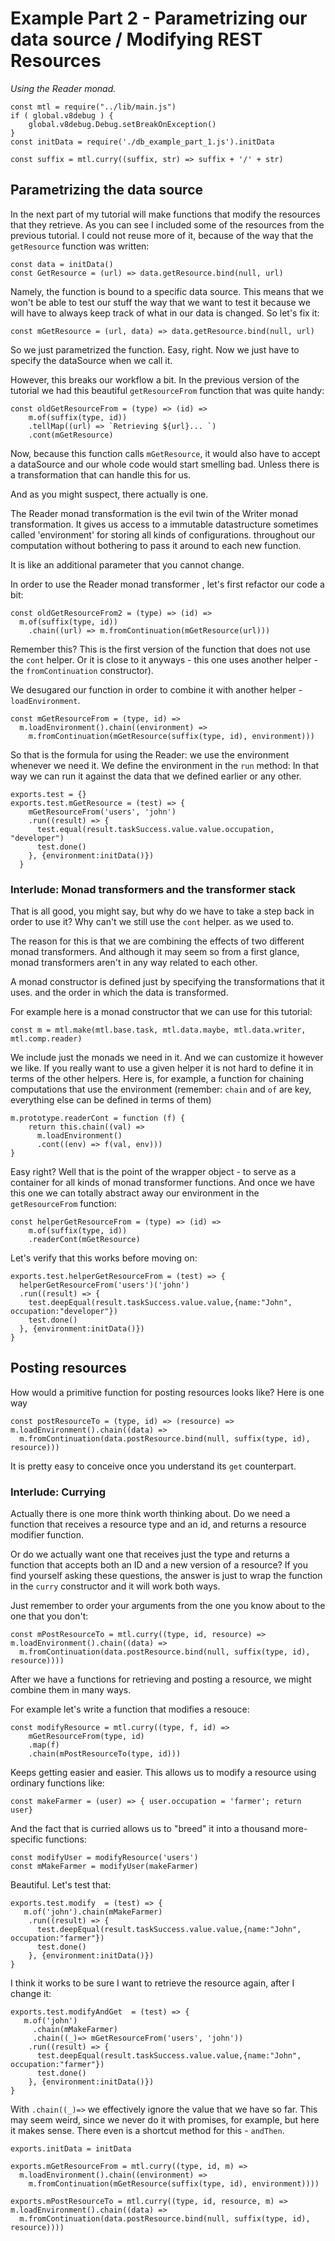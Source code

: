 

# Example Part 2 - Parametrizing our data source / Modifying REST Resources 

_Using the Reader monad._ 

    const mtl = require("../lib/main.js")
    if ( global.v8debug ) {
    	global.v8debug.Debug.setBreakOnException()
    }
    const initData = require('./db_example_part_1.js').initData
    
    const suffix = mtl.curry((suffix, str) => suffix + '/' + str)
    


## Parametrizing the data source 

In the next part of my tutorial will make functions that modify the resources that they retrieve. As you can see I included some of the resources from the previous tutorial. I could not reuse more of it, because of the way that the `getResource` function was written: 

    
    const data = initData()
    const GetResource = (url) => data.getResource.bind(null, url)
    
Namely, the function is bound to a specific data source. This means that we won't be able to test our stuff the way that we want to test it because we will have to always keep track of what in our data is  changed. So let's fix it: 

    
    const mGetResource = (url, data) => data.getResource.bind(null, url)
    


So we just parametrized the function. Easy, right. Now we just have to specify the dataSource when we call it. 

    


However, this breaks our workflow a bit. In the previous version of the tutorial we had this beautiful `getResourceFrom` function that was quite handy: 

    const oldGetResourceFrom = (type) => (id) => 
        m.of(suffix(type, id))
        .tellMap((url) => `Retrieving ${url}... `) 
        .cont(mGetResource)


Now, because this function calls `mGetResource`, it would also have to accept a dataSource and our whole code would  start smelling bad. Unless there is a transformation that can handle this for us.  

And as you might suspect, there actually is one.    

The Reader monad transformation is the evil twin of the Writer monad transformation. It gives us access to a immutable datastructure sometimes called 'environment' for storing all kinds of configurations. throughout our computation without bothering to pass it around to each new function. 

It is like an additional parameter that you cannot change. 

In order to use the Reader monad transformer , let's first refactor our code a bit: 

    
    const oldGetResourceFrom2 = (type) => (id) => 
      m.of(suffix(type, id))
        .chain((url) => m.fromContinuation(mGetResource(url)))


Remember this? This is the first version of the function that does not use the `cont` helper. Or it is close to it anyways - this one uses another helper - the `fromContinuation` constructor). 

We desugared our function in order to combine it with another helper - `loadEnvironment`. 

    
    const mGetResourceFrom = (type, id) => 
      m.loadEnvironment().chain((environment) =>
        m.fromContinuation(mGetResource(suffix(type, id), environment)))
    


So that is the formula for using the Reader: we use the environment whenever we need it. We define the environment in the `run` method: In that way we can run it against the data that we defined earlier or any other. 

    
    exports.test = {}
    exports.test.mGetResource = (test) => {
        mGetResourceFrom('users', 'john')
        .run((result) => {
          test.equal(result.taskSuccess.value.value.occupation, "developer")
          test.done()
        }, {environment:initData()})
      }
    


### Interlude: Monad transformers and the transformer stack 

That is all good, you might say, but why do we have to take a step back in order to use it? Why can't we still use the `cont` helper. as we used to.  

The reason for this is that we are combining the effects of two different monad transformers. And although it may seem  so from a first glance, monad transformers aren't in any way related to each other. 

A monad constructor is defined just by specifying the transformations that it uses. and the order in which the data is transformed. 

For example here is a monad constructor that we can use for this tutorial: 

    
    const m = mtl.make(mtl.base.task, mtl.data.maybe, mtl.data.writer, mtl.comp.reader)
    


We include just the monads we need in it. And we can customize it however we like. If you really want to use a given helper it is not hard to define it in terms of the other helpers. Here is, for example, a function for chaining computations that use the environment (remember: `chain`  and `of` are key, everything else can be defined in terms of them) 

    m.prototype.readerCont = function (f) {
        return this.chain((val) => 
          m.loadEnvironment()
          .cont((env) => f(val, env)))
    }
    


Easy right? Well that is the point of the wrapper object - to serve as a container for all kinds of  monad transformer functions. And once we have this one we can totally abstract away our environment in the  `getResourceFrom` function: 

    
    const helperGetResourceFrom = (type) => (id) => 
        m.of(suffix(type, id))
        .readerCont(mGetResource)
    


Let's verify that this works before moving on: 

    
    exports.test.helperGetResourceFrom = (test) => {
      helperGetResourceFrom('users')('john')
      .run((result) => {
        test.deepEqual(result.taskSuccess.value.value,{name:"John", occupation:"developer"})
        test.done()
      }, {environment:initData()})
    }
    


## Posting resources 

How would a primitive function for posting resources looks like? Here is one way  

    const postResourceTo = (type, id) => (resource) => m.loadEnvironment().chain((data) =>
      m.fromContinuation(data.postResource.bind(null, suffix(type, id), resource))) 


It is pretty easy to conceive once you understand its `get` counterpart. 

### Interlude: Currying 

Actually there is one more think worth thinking about. Do we need a function that receives a resource type and an id, and returns a resource modifier function.  

Or do we actually want one that receives just the type and returns a function that accepts both an ID and a new version of a resource? If you find yourself asking these questions, the answer is just to wrap the function in the `curry` constructor and it will work both ways. 

Just remember to order your arguments from the one you know about to the one that you don't: 

    
    const mPostResourceTo = mtl.curry((type, id, resource) => m.loadEnvironment().chain((data) =>
      m.fromContinuation(data.postResource.bind(null, suffix(type, id), resource))))
    


After we have a functions for retrieving and posting a resource, we might combine them in many ways. 

For example let's write a function that modifies a resouce: 

    
    const modifyResource = mtl.curry((type, f, id) => 
        mGetResourceFrom(type, id)
        .map(f)
        .chain(mPostResourceTo(type, id)))
      


Keeps getting easier and easier. This allows us to modify a resource using ordinary functions like: 

    const makeFarmer = (user) => { user.occupation = 'farmer'; return user}
    


And the fact that is curried allows us to "breed" it into a thousand more-specific functions: 

    const modifyUser = modifyResource('users')
    const mMakeFarmer = modifyUser(makeFarmer)
    


Beautiful. Let's test that: 

    exports.test.modify  = (test) => {
       m.of('john').chain(mMakeFarmer)
        .run((result) => {
          test.deepEqual(result.taskSuccess.value.value,{name:"John", occupation:"farmer"})
          test.done()
        }, {environment:initData()})
    }
I think it works to be sure I want to retrieve the resource again, after I change it: 

    exports.test.modifyAndGet  = (test) => {
       m.of('john')
         .chain(mMakeFarmer)
         .chain((_)=> mGetResourceFrom('users', 'john'))
        .run((result) => {
          test.deepEqual(result.taskSuccess.value.value,{name:"John", occupation:"farmer"})
          test.done()
        }, {environment:initData()})
    }


With `.chain((_)=>` we effectively ignore the value that we have so far. This may seem weird, since we never do it with promises, for example, but here it makes sense. There even is a shortcut method for this - `andThen`. 

    
    exports.initData = initData
    
    exports.mGetResourceFrom = mtl.curry((type, id, m) => 
      m.loadEnvironment().chain((environment) =>
        m.fromContinuation(mGetResource(suffix(type, id), environment))))
    
    exports.mPostResourceTo = mtl.curry((type, id, resource, m) => m.loadEnvironment().chain((data) =>
      m.fromContinuation(data.postResource.bind(null, suffix(type, id), resource))))
    
